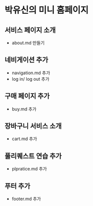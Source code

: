 # 박유신의 미니 홈페이지

## 서비스 페이지 소개
- about.md 만들기

## 네비게이션 추가
- navigation.md 추가
- log in/ log out 추가

## 구매 페이지 추가 
- buy.md 추가

## 장바구니 서비스 소개
- cart.md 추가

## 풀리퀘스트 연습 추가
- plpratice.md 추가 

## 푸터 추가
- footer.md 추가